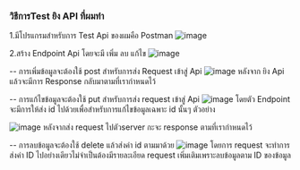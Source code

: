 ### วิธีการTest ยิง API ที่ผมทำ
1.มีโปรแกรมสำหรับการ Test Api ของผมคือ Postman
![image](https://github.com/user-attachments/assets/2f0e6071-a922-4240-9abf-68ec3012f322)

2.สร้าง Endpoint Api โดยจะมี เพิ่ม ลบ แก้ไข
![image](https://github.com/user-attachments/assets/2c9bf740-1d77-4113-ad0a-7e6e84b75258)

-- การเพิ่มข้อมูลจะต้องใช้ post สำหรับการส่ง Request เข้าสู่ Api
![image](https://github.com/user-attachments/assets/f05226ea-8159-4c28-8821-d81ff0d24646)
หลังจาก ยิง Api แล้วจะมีการ Response กลับมาตามที่เรากำหนดไว้

-- การแก้ไขข้อมูลจะต้องใช้ put สำหรับการส่ง request เข้าสู่ Api
![image](https://github.com/user-attachments/assets/1f1483e5-0887-4392-9f2a-10789c719bb0)
โดยตัว Endpoint จะมีการให้ส่ง id ไปด้วยเพื่อสำหรับการแก้ไขข้อมูลเฉพาะ id นั้นๆ ตัวอย่าง

![image](https://github.com/user-attachments/assets/9b1d0f44-3f76-403b-866f-323200547d67)
หลังจากส่ง request ไปตัวserver กะจะ response ตามที่เรากำหนดไว้

-- การลบข้อมูลจะต้องใช้ delete แล้วส่งค่า id ตามมาด้วย
![image](https://github.com/user-attachments/assets/cd0f2a80-bcff-4c9c-81a2-441a122c4bac)
โดยการ request จะทำการส่งค่า ID ไปอย่างเดียวไม่จำเป็นต้องมีรายละเอียด request เพิ่มเติมเพราะลบข้อมูลตาม ID ของข้อมูล




